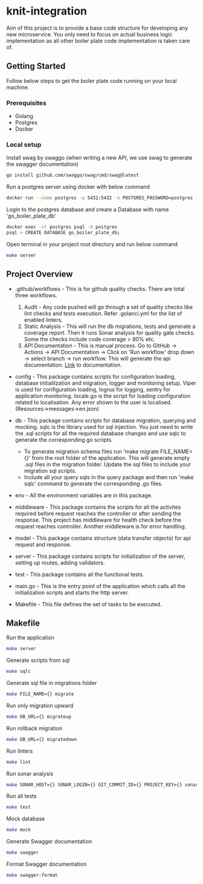 # knit-integration

Aim of this project is to provide a base code structure for developing any new microservice. You only need to focus on actual business logic implementation as all other boiler plate code implementation is taken care of.

## Getting Started

Follow below steps to get the boiler plate code running on your local machine.

### Prerequisites

- Golang
- Postgres
- Docker

### Local setup

Install swag by swaggo (when writing a new API, we use swag to generate the swagger documentation)

```bash
go install github.com/swaggo/swag/cmd/swag@latest
```

Run a postgres server using docker with below command

```bash
docker run --name postgres -p 5432:5432 -e POSTGRES_PASSWORD=postgres -d postgres
```

Login to the postgres database and create a Database with name 'go_boiler_plate_db'

```bash
docker exec -it postgres psql -U postgres
psql > CREATE DATABASE go_boiler_plate_db;
```

Open terminal in your project root directory and run below command

```bash
make server
```

## Project Overview

- .github/workflows - This is for github quality checks. There are total three workflows.

    1. Audit - Any code pushed will go through a set of quality checks like lint checks and tests execution. Refer .golanci.yml for the list of enabled linters.
    2. Static Analysis - This will run the db migrations, tests and generate a coverage report. Then it runs Sonar analysis for quality gate checks. Some the checks include code coverage > 80% etc.
    3. API Documentation - This is manual process. Go to GitHub -> Actions -> API Documentation -> Click on 'Run workflow' drop down -> select branch -> run workflow. This will generate the api documentation. [Link](https://api-doc.open.money/go-boiler-plate.html) to documentation.

- config - This package contains scripts for configuration loading, database initialilzation and migration, logger and monitoring setup. Viper is used for configuration loading, logrus for logging, sentry for application monitoring. locale.go is the script for loading configuration related to localisation. Any error shown to the user is localised. (Resources->messages->en.json)

- db - This package contains scripts for database migration, querying and mocking. sqlc is the library used for sql injection. You just need to write the .sql scripts for all the required database changes and use sqlc to generate the corresponding go scripts.
    - To generate migration schema files run 'make migrate FILE_NAME={}' from the root folder of the application. This will generate empty .sql files in the migration folder. Update the sql files to include your migration sql scripts.
    - Include all your query sqls in the query package and then run 'make sqlc' command to generate the corresponding .go files.
- env - All the environment variables are in this package.

- middleware - This package contains the scripts for all the activites required before request reaches the controller or after sending the response. This project has middleware for health check before the request reaches controller. Another middleware is for error handling.

- model - This package contains structure (data transfer objects) for api request and response.

- server - This package contains scripts for initialization of the server, setting up routes, adding validators.

- test - This package contains all the functional tests.

- main.go - This is the entry point of the application which calls all the initialization scripts and starts the http server.

- Makefile - This file defines the set of tasks to be executed.

## Makefile

Run the application

```bash
make server
```

Generate scripts from sql

```bash
make sqlc
```

Generate sql file in migrations folder

```bash
make FILE_NAME={} migrate
```

Run only migration upward

```bash
make DB_URL={} migrateup
```

Run rollback migration

```bash
make DB_URL={} migratedown
```

Run linters

```bash
make lint
```

Run sonar analysis

```bash
make SONAR_HOST={} SONAR_LOGIN={} GIT_COMMIT_ID={} PROJECT_KEY={} sonar
```

Run all tests

```bash
make test
```

Mock database

```bash
make mock
```

Generate Swagger documentation

```bash
make swagger
```

Format Swagger documentation

```bash
make swagger-format
```

